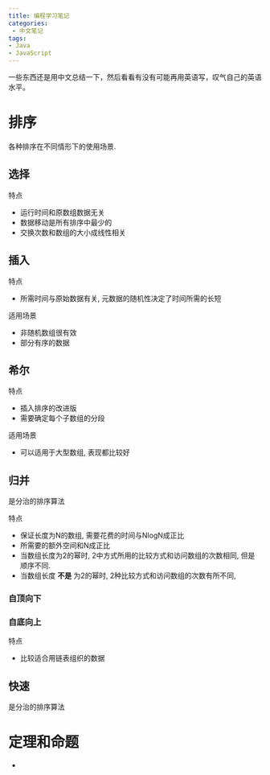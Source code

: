 ```yaml
---
title: 编程学习笔记
categories:
 - 中文笔记
tags:
- Java 
- JavaScript
---
```


一些东西还是用中文总结一下，然后看看有没有可能再用英语写，叹气自己的英语水平。

# 排序

各种排序在不同情形下的使用场景.

## 选择

特点

* 运行时间和原数组数据无关
* 数据移动是所有排序中最少的
* 交换次数和数组的大小成线性相关

## 插入

特点

* 所需时间与原始数据有关, 元数据的随机性决定了时间所需的长短

适用场景

* 非随机数组很有效
* 部分有序的数据

## 希尔

特点

* 插入排序的改进版
* 需要确定每个子数组的分段

适用场景

* 可以适用于大型数组, 表现都比较好

## 归并

是分治的排序算法

特点

* 保证长度为N的数组, 需要花费的时间与NlogN成正比
* 所需要的额外空间和N成正比
* 当数组长度为2的幂时, 2中方式所用的比较方式和访问数组的次数相同, 但是顺序不同. 
* 当数组长度 __不是__ 为2的幂时, 2种比较方式和访问数组的次数有所不同,

### 自顶向下

### 自底向上

特点

* 比较适合用链表组织的数据

## 快速

是分治的排序算法

# 定理和命题

* 